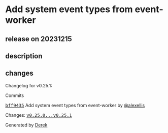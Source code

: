 # Add system event types from event-worker

## release on 20231215

## description

## changes

Changelog for v0.25.1:

Commits

<a class="commit-link" data-hovercard-type="commit" data-hovercard-url="https://github.com/openfaas/faas-provider/commit/bff943552aea61a15b83f3c3c77bbdb151c3e910/hovercard" href="https://github.com/openfaas/faas-provider/commit/bff943552aea61a15b83f3c3c77bbdb151c3e910"><tt>bff9435</tt></a> Add system event types from event-worker by <a class="user-mention notranslate" data-hovercard-type="user" data-hovercard-url="/users/alexellis/hovercard" data-octo-click="hovercard-link-click" data-octo-dimensions="link_type:self" href="https://github.com/alexellis">@alexellis</a>

Changes: <a class="commit-link" href="https://github.com/openfaas/faas-provider/compare/v0.25.0...v0.25.1"><tt>v0.25.0...v0.25.1</tt></a>

Generated by <a href="https://github.com/alexellis/derek/">Derek</a>

